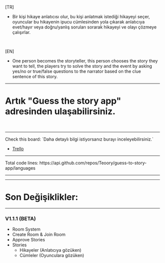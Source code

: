 [TR]
- Bir kişi hikaye anlatıcısı olur, bu kişi anlatmak istediği hikayeyi seçer, oyuncular bu hikayenin ipucu cümlesinden yola çıkarak anlatıcıya evet/hayır veya doğru/yanlış soruları sorarak hikayeyi ve olayı çözmeye çalışırlar.

<br/>

[EN]
- One person becomes the storyteller, this person chooses the story they want to tell, the players try to solve the story and the event by asking yes/no or true/false questions to the narrator based on the clue sentence of this story.

<hr/>
<h1>Artık "Guess the story app" adresinden ulaşabilirsiniz.</h1> 

<br/>
<hr/>
Check this board: `Daha detaylı bilgi istiyorsanız burayı inceleyebilirsiniz.`
  
- [Trello](...)
<hr>
Total code lines: https://api.github.com/repos/Teoory/guess-to-story-app/languages
<hr>

<hr>

# Son Değişiklikler:</br>

<hr>

### V1.1.1 (BETA)
- Room System
- Create Room & Join Room
- Approve Stories
- Stories
  - Hikayeler (Anlatıcıya gözüken)
  - Cümleler (Oyunculara gözüken)